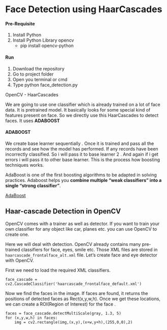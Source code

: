 # Face Detection using HaarCascades

#### Pre-Requisite

1. Install Python
2. Install Python Library opencv
   -   pip install opencv-python

#### Run

1. Download the repository
2. Go to project folder
3. Open you terminal or cmd
4. Type python face_detection.py



OpenCV - HaarCascades

We are going to use one classifier which is already trained on a lot of face data. It is pretrained model. It basically looks for some special kind of features present on face. So we directly use this HaarCascades to detect faces. It uses **ADABOOST**

#### ADABOOST

We create base learner sequentially . Once it is trained and pass all the records and see how the model has performed. If any records have been incorrectly classified. So i will pass it to base learner 2 . And again if i get errors i will pass it to other base learner. This is the process how boosting techniques works.

AdaBoost is one of the first boosting algorithms to be adapted in solving practices. Adaboost helps you **combine multiple “weak classifiers” into a single “strong classifier”**.

[AdaBoost](https://www.youtube.com/watch?v=LsK-xG1cLYA)

## Haar-cascade Detection in OpenCV

OpenCV comes with a trainer as well as detector. If you want to train your own classifier for any object like car, planes etc. you can use OpenCV to create one.

Here we will deal with detection. OpenCV already contains many pre-trained classifiers for face, eyes, smile etc. Those XML files are stored in `haarcascade_frontalface_alt.xml` file. Let’s create face and eye detector with OpenCV.

First we need to load the required XML classifiers.

```
face_cascade = cv2.CascadeClassifier('haarcascade_frontalface_default.xml')
```

Now we find the faces in the image. If faces are found, it returns the positions of detected faces as Rect(x,y,w,h). Once we get these locations, we can create a ROI(Region of Interest) for the face .

```
faces = face_cascade.detectMultiScale(gray, 1.3, 5)
for (x,y,w,h) in faces:
    img = cv2.rectangle(img,(x,y),(x+w,y+h),(255,0,0),2)
```




